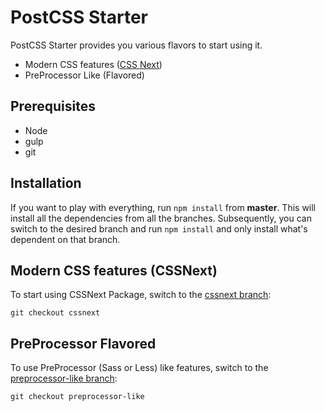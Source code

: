 # PostCSS Starter

PostCSS Starter provides you various flavors to start using it.

* Modern CSS features ([CSS Next](https://github.com/cssnext/cssnext))
* PreProcessor Like (Flavored)

## Prerequisites
* Node
* gulp
* git

## Installation

If you want to play with everything, run `npm install` from **master**. This will
install all the dependencies from all the branches. Subsequently, you can switch
to the desired branch and run `npm install` and only install what's dependent on
that branch.

## Modern CSS features (CSSNext)

To start using CSSNext Package, switch to the [cssnext branch](https://github.com/Omar12/postcss-starter/tree/cssnext):
```
git checkout cssnext
```

## PreProcessor Flavored

To use PreProcessor (Sass or Less) like features, switch to the [preprocessor-like branch](https://github.com/Omar12/postcss-starter/tree/preprocessor-like):
```
git checkout preprocessor-like
```
